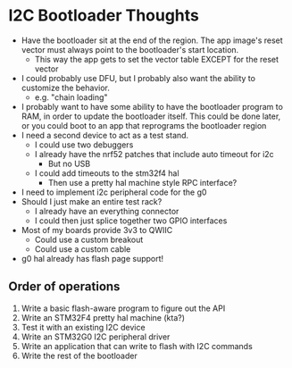 # I2C Bootloader Thoughts

* Have the bootloader sit at the end of the region. The app image's reset vector must always point to the bootloader's start location.
    * This way the app gets to set the vector table EXCEPT for the reset vector
* I could probably use DFU, but I probably also want the ability to customize the behavior.
    * e.g. "chain loading"
* I probably want to have some ability to have the bootloader program to RAM, in order to update the bootloader itself. This could be done later, or you could boot to an app that reprograms the bootloader region
* I need a second device to act as a test stand.
    * I could use two debuggers
    * I already have the nrf52 patches that include auto timeout for i2c
        * But no USB
    * I could add timeouts to the stm32f4 hal
        * Then use a pretty hal machine style RPC interface?
* I need to implement i2c peripheral code for the g0
* Should I just make an entire test rack?
    * I already have an everything connector
    * I could then just splice together two GPIO interfaces
* Most of my boards provide 3v3 to QWIIC
    * Could use a custom breakout
    * Could use a custom cable
* g0 hal already has flash page support!


## Order of operations

1. Write a basic flash-aware program to figure out the API
1. Write an STM32F4 pretty hal machine (kta?)
1. Test it with an existing I2C device
1. Write an STM32G0 I2C peripheral driver
1. Write an application that can write to flash with I2C commands
1. Write the rest of the bootloader
